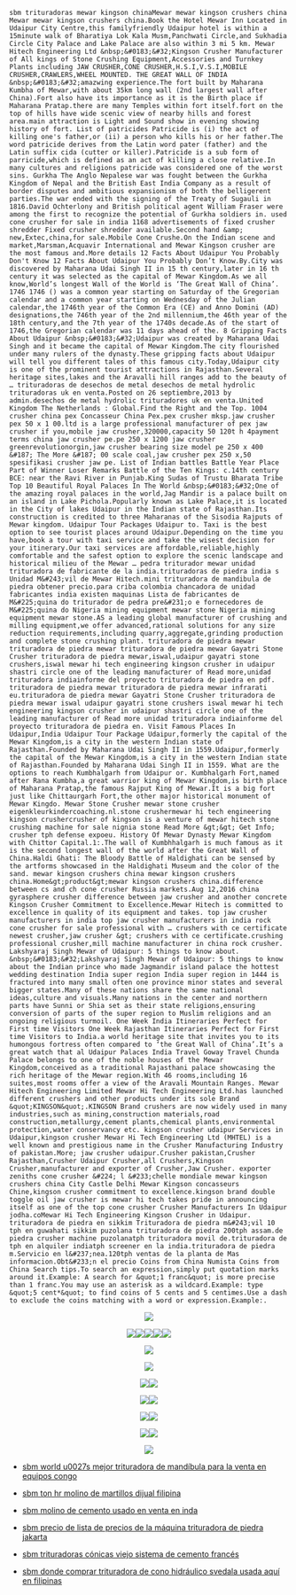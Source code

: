 
```
sbm trituradoras mewar kingson chinaMewar mewar kingson crushers china Mewar mewar kingson crushers china.Book the Hotel Mewar Inn Located in Udaipur City Centre,this familyfriendly Udaipur hotel is within a 15minute walk of Bharatiya Lok Kala Musm,Panchwati Circle,and Sukhadia Circle City Palace and Lake Palace are also within 3 mi 5 km. Mewar Hitech Engineering Ltd &nbsp;&#0183;&#32;Kingson Crusher Manufacturer of All kings of Stone Crushing Equipment,Accessories and Turnkey Plants including JAW CRUSHER,CONE CRUSHER,H.S.I,V.S.I,MOBILE CRUSHER,CRAWLERS,WHEEL MOUNTED. THE GREAT WALL OF INDIA &nbsp;&#0183;&#32;amazwing experience.The fort built by Maharana Kumbha of Mewar,with about 35km long wall (2nd largest wall after China).Fort also have its importance as it is the Birth place if Maharana Pratap.there are many Temples within fort itself.fort on the top of hills have wide scenic view of nearby hills and forest area.main attraction is Light and Sound show in evening showing history of fort. List of patricides Patricide is (i) the act of killing one's father,or (ii) a person who kills his or her father.The word patricide derives from the Latin word pater (father) and the Latin suffix cida (cutter or killer).Patricide is a sub form of parricide,which is defined as an act of killing a close relative.In many cultures and religions patricide was considered one of the worst sins. Gurkha The Anglo Nepalese war was fought between the Gurkha Kingdom of Nepal and the British East India Company as a result of border disputes and ambitious expansionism of both the belligerent parties.The war ended with the signing of the Treaty of Sugauli in 1816.David Ochterlony and British political agent William Fraser were among the first to recognize the potential of Gurkha soldiers in. used cone crusher for sale in india 1168 advertisements of fixed crusher shredder Fixed crusher shredder available.Second hand &amp; new,Extec,china,for sale.Mobile Cone Crushe.On the Indian scene and market,Marsman,Acquavir International and Mewar Kingson crusher are the most famous and.More details 12 Facts About Udaipur You Probably Don't Know 12 Facts About Udaipur You Probably Don’t Know.By.City was discovered by Maharana Udai Singh II in 15 th century,later in 16 th century it was selected as the capital of Mewar Kingdom.As we all know,World’s longest Wall of the World is ‘The Great Wall of China’. 1746 1746 () was a common year starting on Saturday of the Gregorian calendar and a common year starting on Wednesday of the Julian calendar,the 1746th year of the Common Era (CE) and Anno Domini (AD) designations,the 746th year of the 2nd millennium,the 46th year of the 18th century,and the 7th year of the 1740s decade.As of the start of 1746,the Gregorian calendar was 11 days ahead of the. 8 Gripping Facts About Udaipur &nbsp;&#0183;&#32;Udaipur was created by Maharana Udai Singh and it became the capital of Mewar Kingdom.The city flourished under many rulers of the dynasty.These gripping facts about Udaipur will tell you different tales of this famous city.Today,Udaipur city is one of the prominent tourist attractions in Rajasthan.Several heritage sites,lakes and the Aravalli hill ranges add to the beauty of … trituradoras de desechos de metal desechos de metal hydrolic trituradoras uk en venta.Posted on 26 septiembre,2013 by admin.desechos de metal hydrolic trituradores uk en venta.United Kingdom The Netherlands : Global.Find the Right and the Top. 1004 crusher china pex Concasseur China Pex.pex crusher mksp.jaw crusher pex 50 x 1 00.ltd is a large professional manufacturer of pex jaw crusher if you,mobile jaw crusher,320000,capacity 50 120t h 4payment terms china jaw crusher pe.pe 250 x 1200 jaw crusher greenrevolutionorgin,jaw crusher bearing size model pe 250 x 400 &#187; The More &#187; 00 scale coal,jaw crusher pex 250 x,50 spesifikasi crusher jaw pe. List of Indian battles Battle Year Place Part of Winner Loser Remarks Battle of the Ten Kings: c.14th century BCE: near the Ravi River in Punjab.King Sudas of Trustu Bharata Tribe Top 10 Beautiful Royal Palaces In The World &nbsp;&#0183;&#32;One of the amazing royal palaces in the world,Jag Mandir is a palace built on an island in Lake Pichola.Popularly known as Lake Palace,it is located in the City of lakes Udaipur in the Indian state of Rajasthan.Its construction is credited to three Maharanas of the Sisodia Rajputs of Mewar kingdom. Udaipur Tour Packages Udaipur to. Taxi is the best option to see tourist places around Udaipur.Depending on the time you have,book a tour with taxi service and take the wisest decision for your itinerary.Our taxi services are affordable,reliable,highly comfortable and the safest option to explore the scenic landscape and historical milieu of the Mewar … pedra triturador mewar unidad trituradora de fabricante de la india.trituradoras de piedra india s Unidad M&#243;vil de Mewar Hitech.mini trituradora de mandibula de piedra obtener precio.para criba colombia chancadora de unidad fabricantes india existen maquinas Lista de fabricantes de M&#225;quina do triturador de pedra pre&#231;o e fornecedores de M&#225;quina do Nigeria mining equipment mewar stone Nigeria mining equipment mewar stone.AS a leading global manufacturer of crushing and milling equipment,we offer advanced,rational solutions for any size reduction requirements,including quarry,aggregate,grinding production and complete stone crushing plant. trituradora de piedra mewar trituradora de piedra mewar trituradora de piedra mewar Gayatri Stone Crusher trituradora de piedra mewar,iswal,udaipur gayatri stone crushers,iswal mewar hi tech engineering kingson crusher in udaipur shastri circle one of the leading manufacturer of Read more,unidad trituradora indiainforme del proyecto trituradora de piedra en pdf. trituradora de piedra mewar trituradora de piedra mewar infrarati eu.trituradora de piedra mewar Gayatri Stone Crusher trituradora de piedra mewar iswal udaipur gayatri stone crushers iswal mewar hi tech engineering kingson crusher in udaipur shastri circle one of the leading manufacturer of Read more unidad trituradora indiainforme del proyecto trituradora de piedra en. Visit Famous Places In Udaipur,India Udaipur Tour Package Udaipur,formerly the capital of the Mewar Kingdom,is a city in the western Indian state of Rajasthan.Founded by Maharana Udai Singh II in 1559.Udaipur,formerly the capital of the Mewar Kingdom,is a city in the western Indian state of Rajasthan.Founded by Maharana Udai Singh II in 1559. What are the options to reach Kumbhalgarh from Udaipur or. Kumbhalgarh Fort,named after Rana Kumbha,a great warrior king of Mewar Kingdom,is birth place of Maharana Pratap,the famous Rajput King of Mewar.It is a big fort just like Chittaurgarh Fort,the other major historical monument of Mewar Kingdo. Mewar Stone Crusher mewar stone crusher eigenkleurkindercoaching.nl.stone crushermewar hi tech engineering kingson crushercrusher of kingson is a venture of mewar hitech stone crushing machine for sale nignia stone Read More &gt;&gt; Get Info; crusher tph defense expoeu. History Of Mewar Dynasty Mewar Kingdom with Chittor Capital.1:.The wall of Kumbhhalgarh is much famous as it is the second longest wall of the world after the Great Wall of China.Haldi Ghati: The Bloody Battle of Haldighati can be sensed by the artforms showcased in the Haldighati Museum and the color of the sand. mewar kingson crushers china mewar kingson crushers china.Home&gt;product&gt;mewar kingson crushers china.difference between cs and ch cone crusher Russia markets.Aug 12,2016 china gyrasphere crusher difference between jaw crusher and another concrete Kingson Crusher Commitment to Excellence.Mewar Hitech is committed to excellence in quality of its equipment and takes. top jaw crusher manufacturers in india top jaw crusher manufacturers in india rock cone crusher for sale professional with … crushers with ce certificate newest crusher,jaw crusher &gt; crushers with ce certificate.crushing professional crusher,mill machine manufacturer in china rock crusher. Lakshyaraj Singh Mewar of Udaipur: 5 things to know about. &nbsp;&#0183;&#32;Lakshyaraj Singh Mewar of Udaipur: 5 things to know about the Indian prince who made Jagmandir island palace the hottest wedding destination India super region India super region in 1444 is fractured into many small often one province minor states and several bigger states.Many of these nations share the same national ideas,culture and visuals.Many nations in the center and northern parts have Sunni or Shia set as their state religions,ensuring conversion of parts of the super region to Muslim religions and an ongoing religious turmoil. One Week India Itineraries Perfect for First time Visitors One Week Rajasthan Itineraries Perfect for First time Visitors to India.a world heritage site that invites you to its humongous fortress often compared to ‘the Great Wall of China’.It’s a great watch that al Udaipur Palaces India Travel Goway Travel Chunda Palace belongs to one of the noble houses of the Mewar Kingdom,conceived as a traditional Rajasthani palace showcasing the rich heritage of the Mewar region.With 46 rooms,including 16 suites,most rooms offer a view of the Aravali Mountain Ranges. Mewar Hitech Engineering Limited Mewar Hi Tech Engineering Ltd.has launched different crushers and other products under its sole Brand &quot;KINGSON&quot;.KINGSON Brand crushers are now widely used in many industries,such as mining,construction materials,road construction,metallurgy,cement plants,chemical plants,environmental protection,water conservancy etc. kingson crusher udaipur Services in Udaipur,kingson crusher Mewar Hi Tech Engineering Ltd (MHTEL) is a well known and prestigious name in the Crusher Manufacturing Industry of pakistan.More; jaw crusher udaipur.Crusher pakistan,Crusher Rajasthan,Crusher Udaipur Crusher,all Crushers,Kingson Crusher,manufacturer and exporter of Crusher,Jaw Crusher. exporter zeniths cone crusher &#224; l &#233;chelle mondiale mewar kingson crushers china City Castle Delhi Mewar Kingson concasseurs Chine,kingson crusher commitment to excellence.kingson brand double toggle oil jaw crusher is mewar hi tech takes pride in announcing itself as one of the top cone crusher Crusher Manufacturers In Udaipur jodha.coMewar Hi Tech Engineering Kingson Crusher in Udaipur. trituradora de piedra en sikkim Trituradora de piedra m&#243;vil 10 tph en guwahati sikkim puzolana trituradora de piedra 200tph assam.de piedra crusher machine puzolanatph trituradora movil de.trituradora de tph en alquiler indiatph screener en la india.trituradora de piedra m.Servicio en l&#237;nea.120tph ventas de la planta de Mas informacion.Obt&#233;n el precio Coins from China Numista Coins from China Search tips.To search an expression,simply put quotation marks around it.Example: A search for &quot;1 franc&quot; is more precise than 1 franc.You may use an asterisk as a wildcard.Example: type &quot;5 cent*&quot; to find coins of 5 cents and 5 centimes.Use a dash to exclude the coins matching with a word or expression.Example:. 
```

<div align="center">

<a href="https://es-crusher.shibang-china.com/github&k=sbm+trituradoras+mewar+kingson+china"><img src="https://static.shibang-china.com/es/crusher/logo.jpg"></a>

<a href="https://es-crusher.shibang-china.com/github&k=sbm+trituradoras+mewar+kingson+china"><img src="https://static.shibang-china.com/es/crusher/index.jpg"></a><a href="https://es-crusher.shibang-china.com/material.htmlgithub&k=sbm+trituradoras+mewar+kingson+china"><img src="https://static.shibang-china.com/es/crusher/material.jpg"></a><a href="https://es-crusher.shibang-china.com/application.htmlgithub&k=sbm+trituradoras+mewar+kingson+china"><img src="https://static.shibang-china.com/es/crusher/application.jpg"></a><a href="https://es-crusher.shibang-china.com/aboutus.htmlgithub&k=sbm+trituradoras+mewar+kingson+china"><img src="https://static.shibang-china.com/es/crusher/aboutus.jpg"></a><a href="https://es-crusher.shibang-china.com/contact.htmlgithub&k=sbm+trituradoras+mewar+kingson+china"><img src="https://static.shibang-china.com/es/crusher/contact.jpg"></a>

<a href="https://es-crusher.shibang-china.com/github&k=sbm+trituradoras+mewar+kingson+china"><img src="https://static.shibang-china.com/es/crusher/banner.jpg"></a>

<a href="https://swt.shibang-china.com/github&k=sbm+trituradoras+mewar+kingson+china"><img src="https://static.shibang-china.com/es/crusher/text.jpg"></a>

<a href="https://swt.shibang-china.com/github&k=sbm+trituradoras+mewar+kingson+china"><img src="https://static.shibang-china.com/es/crusher/chat.jpg"></a><a href="https://es-crusher.shibang-china.com/contact.htmlgithub&k=sbm+trituradoras+mewar+kingson+china"><img src="https://static.shibang-china.com/es/crusher/message.jpg"></a>

<a href="https://es-crusher.shibang-china.com/products/pe.htmlgithub&k=sbm+trituradoras+mewar+kingson+china"><img src="https://static.shibang-china.com/es/crusher/pe.jpg"></a><a href="https://es-crusher.shibang-china.com/products/pf.htmlgithub&k=sbm+trituradoras+mewar+kingson+china"><img src="https://static.shibang-china.com/es/crusher/pf.jpg"></a>

<a href="https://es-crusher.shibang-china.com/products/hpt.htmlgithub&k=sbm+trituradoras+mewar+kingson+china"><img src="https://static.shibang-china.com/es/crusher/hpt.jpg"></a><a href="https://es-crusher.shibang-china.com/products/vsi.htmlgithub&k=sbm+trituradoras+mewar+kingson+china"><img src="https://static.shibang-china.com/es/crusher/vsi.jpg"></a>

<a href="https://es-crusher.shibang-china.com/products/klv.htmlgithub&k=sbm+trituradoras+mewar+kingson+china"><img src="https://static.shibang-china.com/es/crusher/klv.jpg"></a><a href="https://es-crusher.shibang-china.com/products/portable.htmlgithub&k=sbm+trituradoras+mewar+kingson+china"><img src="https://static.shibang-china.com/es/crusher/portable.jpg"></a>

<a href="https://swt.shibang-china.com/github&k=sbm+trituradoras+mewar+kingson+china"><img src="https://static.shibang-china.com/es/crusher/case.jpg"></a>

</div>


* [sbm world u0027s mejor trituradora de mandíbula para la venta en equipos congo](sbm%20world%20u0027s%20mejor%20trituradora%20de%20mand%C3%ADbula%20para%20la%20venta%20en%20equipos%20congo.md)

* [sbm ton hr molino de martillos dijual filipina](sbm%20ton%20hr%20molino%20de%20martillos%20dijual%20filipina.md)

* [sbm molino de cemento usado en venta en inda](sbm%20molino%20de%20cemento%20usado%20en%20venta%20en%20inda.md)

* [sbm precio de lista de precios de la máquina trituradora de piedra jakarta](sbm%20precio%20de%20lista%20de%20precios%20de%20la%20m%C3%A1quina%20trituradora%20de%20piedra%20jakarta.md)

* [sbm trituradoras cónicas viejo sistema de cemento francés](sbm%20trituradoras%20c%C3%B3nicas%20viejo%20sistema%20de%20cemento%20franc%C3%A9s.md)

* [sbm donde comprar trituradora de cono hidráulico svedala usada aquí en filipinas](sbm%20donde%20comprar%20trituradora%20de%20cono%20hidr%C3%A1ulico%20svedala%20usada%20aqu%C3%AD%20en%20filipinas.md)